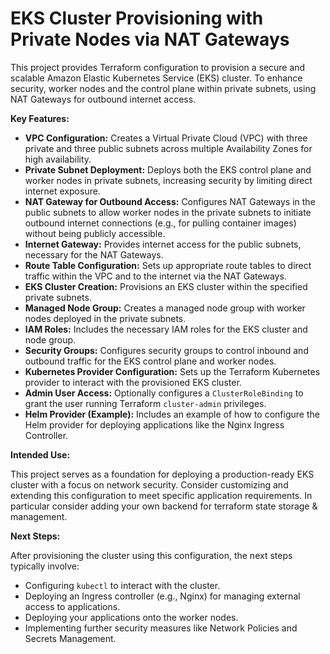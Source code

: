 # EKS Cluster Provisioning with Private Nodes via NAT Gateways

This project provides Terraform configuration to provision a secure and scalable Amazon Elastic Kubernetes Service (EKS) cluster. To enhance security, worker nodes and the control plane within private subnets, using NAT Gateways for outbound internet access.

**Key Features:**

- **VPC Configuration:** Creates a Virtual Private Cloud (VPC) with three private and three public subnets across multiple Availability Zones for high availability.
- **Private Subnet Deployment:** Deploys both the EKS control plane and worker nodes in private subnets, increasing security by limiting direct internet exposure.
- **NAT Gateway for Outbound Access:** Configures NAT Gateways in the public subnets to allow worker nodes in the private subnets to initiate outbound internet connections (e.g., for pulling container images) without being publicly accessible.
- **Internet Gateway:** Provides internet access for the public subnets, necessary for the NAT Gateways.
- **Route Table Configuration:** Sets up appropriate route tables to direct traffic within the VPC and to the internet via the NAT Gateways.
- **EKS Cluster Creation:** Provisions an EKS cluster within the specified private subnets.
- **Managed Node Group:** Creates a managed node group with worker nodes deployed in the private subnets.
- **IAM Roles:** Includes the necessary IAM roles for the EKS cluster and node group.
- **Security Groups:** Configures security groups to control inbound and outbound traffic for the EKS control plane and worker nodes.
- **Kubernetes Provider Configuration:** Sets up the Terraform Kubernetes provider to interact with the provisioned EKS cluster.
- **Admin User Access:** Optionally configures a `ClusterRoleBinding` to grant the user running Terraform `cluster-admin` privileges.
- **Helm Provider (Example):** Includes an example of how to configure the Helm provider for deploying applications like the Nginx Ingress Controller.

**Intended Use:**

This project serves as a foundation for deploying a production-ready EKS cluster with a focus on network security. Consider customizing and extending this configuration to meet specific application requirements.
In particular consider adding your own backend for terraform state storage & management.

**Next Steps:**

After provisioning the cluster using this configuration, the next steps typically involve:

- Configuring `kubectl` to interact with the cluster.
- Deploying an Ingress controller (e.g., Nginx) for managing external access to applications.
- Deploying your applications onto the worker nodes.
- Implementing further security measures like Network Policies and Secrets Management.
